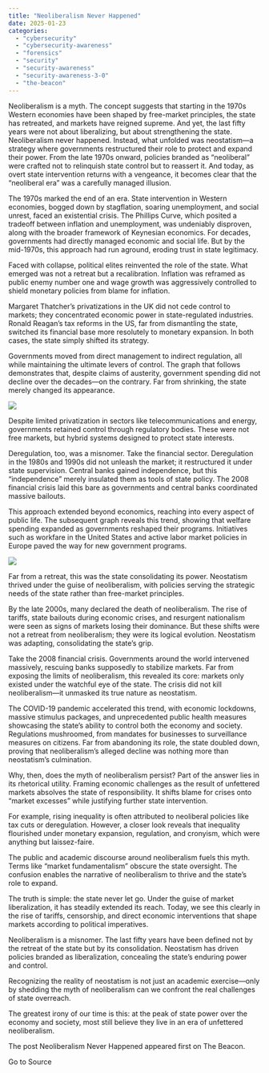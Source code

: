 ```yaml
---
title: "Neoliberalism Never Happened"
date: 2025-01-23
categories: 
  - "cybersecurity"
  - "cybersecurity-awareness"
  - "forensics"
  - "security"
  - "security-awareness"
  - "security-awareness-3-0"
  - "the-beacon"
---
```


Neoliberalism is a myth. The concept suggests that starting in the 1970s Western economies have been shaped by free-market principles, the state has retreated, and markets have reigned supreme. And yet, the last fifty years were not about liberalizing, but about strengthening the state. Neoliberalism never happened. Instead, what unfolded was neostatism—a strategy where governments restructured their role to protect and expand their power. From the late 1970s onward, policies branded as “neoliberal” were crafted not to relinquish state control but to reassert it. And today, as overt state intervention returns with a vengeance, it becomes clear that the “neoliberal era” was a carefully managed illusion.

The 1970s marked the end of an era. State intervention in Western economies, bogged down by stagflation, soaring unemployment, and social unrest, faced an existential crisis. The Phillips Curve, which posited a tradeoff between inflation and unemployment, was undeniably disproven, along with the broader framework of Keynesian economics. For decades, governments had directly managed economic and social life. But by the mid-1970s, this approach had run aground, eroding trust in state legitimacy.

Faced with collapse, political elites reinvented the role of the state. What emerged was not a retreat but a recalibration. Inflation was reframed as public enemy number one and wage growth was aggressively controlled to shield monetary policies from blame for inflation.

Margaret Thatcher’s privatizations in the UK did not cede control to markets; they concentrated economic power in state-regulated industries. Ronald Reagan’s tax reforms in the US, far from dismantling the state, switched its financial base more resolutely to monetary expansion. In both cases, the state simply shifted its strategy.

Governments moved from direct management to indirect regulation, all while maintaining the ultimate levers of control. The graph that follows demonstrates that, despite claims of austerity, government spending did not decline over the decades—on the contrary. Far from shrinking, the state merely changed its appearance. 

![](https://blog.independent.org/wp-content/uploads/2025/01/unnamed.png)

Despite limited privatization in sectors like telecommunications and energy, governments retained control through regulatory bodies. These were not free markets, but hybrid systems designed to protect state interests.

Deregulation, too, was a misnomer. Take the financial sector. Deregulation in the 1980s and 1990s did not unleash the market; it restructured it under state supervision. Central banks gained independence, but this “independence” merely insulated them as tools of state policy. The 2008 financial crisis laid this bare as governments and central banks coordinated massive bailouts.

This approach extended beyond economics, reaching into every aspect of public life. The subsequent graph reveals this trend, showing that welfare spending expanded as governments reshaped their programs. Initiatives such as workfare in the United States and active labor market policies in Europe paved the way for new government programs.

![](https://blog.independent.org/wp-content/uploads/2025/01/unnamed-1.png)

Far from a retreat, this was the state consolidating its power. Neostatism thrived under the guise of neoliberalism, with policies serving the strategic needs of the state rather than free-market principles.

By the late 2000s, many declared the death of neoliberalism. The rise of tariffs, state bailouts during economic crises, and resurgent nationalism were seen as signs of markets losing their dominance. But these shifts were not a retreat from neoliberalism; they were its logical evolution. Neostatism was adapting, consolidating the state’s grip.

Take the 2008 financial crisis. Governments around the world intervened massively, rescuing banks supposedly to stabilize markets. Far from exposing the limits of neoliberalism, this revealed its core: markets only existed under the watchful eye of the state. The crisis did not kill neoliberalism—it unmasked its true nature as neostatism.

The COVID-19 pandemic accelerated this trend, with economic lockdowns, massive stimulus packages, and unprecedented public health measures showcasing the state’s ability to control both the economy and society. Regulations mushroomed, from mandates for businesses to surveillance measures on citizens. Far from abandoning its role, the state doubled down, proving that neoliberalism’s alleged decline was nothing more than neostatism’s culmination.

Why, then, does the myth of neoliberalism persist? Part of the answer lies in its rhetorical utility. Framing economic challenges as the result of unfettered markets absolves the state of responsibility. It shifts blame for crises onto “market excesses” while justifying further state intervention.

For example, rising inequality is often attributed to neoliberal policies like tax cuts or deregulation. However, a closer look reveals that inequality flourished under monetary expansion, regulation, and cronyism, which were anything but laissez-faire.

The public and academic discourse around neoliberalism fuels this myth. Terms like “market fundamentalism” obscure the state oversight. The confusion enables the narrative of neoliberalism to thrive and the state’s role to expand.

The truth is simple: the state never let go. Under the guise of market liberalization, it has steadily extended its reach. Today, we see this clearly in the rise of tariffs, censorship, and direct economic interventions that shape markets according to political imperatives.

Neoliberalism is a misnomer. The last fifty years have been defined not by the retreat of the state but by its consolidation. Neostatism has driven policies branded as liberalization, concealing the state’s enduring power and control.

Recognizing the reality of neostatism is not just an academic exercise—only by shedding the myth of neoliberalism can we confront the real challenges of state overreach.

The greatest irony of our time is this: at the peak of state power over the economy and society, most still believe they live in an era of unfettered neoliberalism.

The post Neoliberalism Never Happened appeared first on The Beacon.

Go to Source
